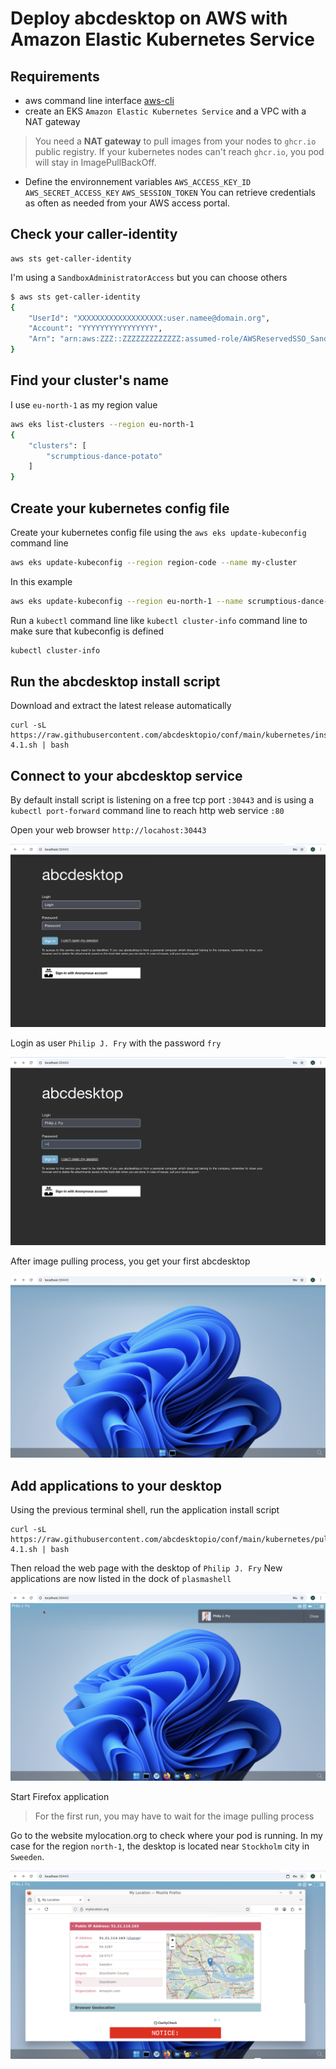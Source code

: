 # Deploy abcdesktop on AWS with Amazon Elastic Kubernetes Service


## Requirements

- aws command line interface [aws-cli](https://aws.amazon.com/cli/)
- create an EKS `Amazon Elastic Kubernetes Service` and a VPC with a NAT gateway
> You need a **NAT gateway** to pull images from your nodes to `ghcr.io` public registry. If your kubernetes nodes can't reach `ghcr.io`, you pod will stay in ImagePullBackOff.

- Define the environnement variables `AWS_ACCESS_KEY_ID` `AWS_SECRET_ACCESS_KEY` `AWS_SESSION_TOKEN` You can retrieve credentials as often as needed from your AWS access portal. 





## Check your caller-identity

```
aws sts get-caller-identity
```

I'm using a `SandboxAdministratorAccess` but you can choose others  

``` bash
$ aws sts get-caller-identity
{
    "UserId": "XXXXXXXXXXXXXXXXXXX:user.namee@domain.org",
    "Account": "YYYYYYYYYYYYYYYY",
    "Arn": "arn:aws:ZZZ::ZZZZZZZZZZZZZ:assumed-role/AWSReservedSSO_SandboxAdministratorAccess_ZZZZZZZZZZZZZZZ/user.namee@domain.org"
}
```

## Find your cluster's name

I use `eu-north-1` as my region value

``` bash
aws eks list-clusters --region eu-north-1
{
    "clusters": [
        "scrumptious-dance-potato"
    ]
}
```

## Create your kubernetes config file 

Create your kubernetes config file using the `aws eks update-kubeconfig` command line

``` bash
aws eks update-kubeconfig --region region-code --name my-cluster
```

In this example 

``` bash
aws eks update-kubeconfig --region eu-north-1 --name scrumptious-dance-potato
```

Run a `kubectl` command line like `kubectl cluster-info` command line to make sure that kubeconfig is defined  

``` bash
kubectl cluster-info 
```

## Run the abcdesktop install script 


Download and extract the latest release automatically

```
curl -sL https://raw.githubusercontent.com/abcdesktopio/conf/main/kubernetes/install-4.1.sh | bash
```


## Connect to your abcdesktop service 

By default install script is listening on a free tcp port `:30443` and is using a `kubectl port-forward` command line to reach http web service `:80`

Open your web browser `http://locahost:30443`

![abcdesktop login](../img/abcdesktop-hompage-port30443.png)

 
Login as user `Philip J. Fry` with the password `fry`

![abcdesktop login as fry](../img/abcdesktop-hompage-port30443-login-fry.png)
 
After image pulling process, you get your first abcdesktop 

![abcdesktop for fry](../img/abcdesktop-hompage-port30443-user-fry-logged.png)


## Add applications to your desktop


Using the previous terminal shell, run the application install script 

```
curl -sL https://raw.githubusercontent.com/abcdesktopio/conf/main/kubernetes/pullapps-4.1.sh | bash
```

Then reload the web page with the desktop of `Philip J. Fry`
New applications are now listed in the dock of `plasmashell`


![abcdesktop for fry with applications](../img/abcdesktop-hompage-port30443-login-fry-applications.png)

Start Firefox application

> For the first run, you may have to wait for the image pulling process

Go to the website mylocation.org to check where your pod is running.  In my case for the region `north-1`, the desktop is located near `Stockholm` city in `Sweeden`. 


![abcdesktop for fry with applications](img/abcdesktop-firefox-aws-north-1.png)










